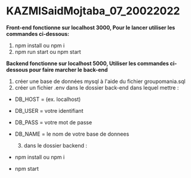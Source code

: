 # KAZMISaidMojtaba_07_20022022

**Front-end fonctionne sur localhost 3000, Pour le lancer utiliser les commandes ci-dessous:** 

1. npm install ou npm i
2. npm run start ou npm start
  
**Backend fonctionne sur localhost 5000, Utiliser les commandes ci-dessous pour faire marcher le back-end**

  1. créer une base de données mysql à l'aide du fichier groupomania.sql 
  2. créer un fichier .env dans le dossier back-end dans lequel mettre : 

- DB_HOST = (ex. localhost)
- DB_USER = votre identifiant
- DB_PASS = votre mot de passe
- DB_NAME = le nom de votre base de donnees

  3. dans le dossier backend : 
- npm install ou npm i
- npm start
